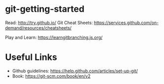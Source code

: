 # git-getting-started
Read: http://try.github.io/
Git Cheat Sheets: https://services.github.com/on-demand/resources/cheatsheets/

Play and Learn: https://learngitbranching.js.org/

# Useful Links
* Github guidelines: https://help.github.com/articles/set-up-git/
* Book: https://git-scm.com/book/en/v2
